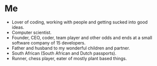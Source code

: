 # Me

- Lover of coding, working with people and getting sucked into good ideas.
- Computer scientist.
- Founder, CEO, coder, team player and other odds and ends at a small software company of 15 developers.
- Father and husband to my wonderful children and partner.
- South African (South African and Dutch passports).
- Runner, chess player, eater of mostly plant based things.
